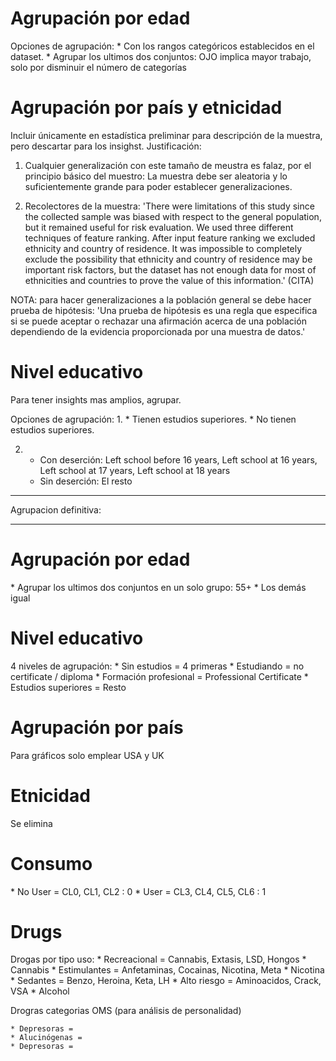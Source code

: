 <h1>Agrupación por edad</h1>

Opciones de agrupación:
    * Con los rangos categóricos establecidos en el dataset. 
    * Agrupar los ultimos dos conjuntos: OJO implica mayor trabajo, solo por disminuir el número de categorías 

<h1> Agrupación por país y etnicidad</h1>

Incluir únicamente en estadística preliminar para descripción de la muestra, pero descartar para los insighst. Justificación:

1. Cualquier generalización con este tamaño de meustra es falaz, por el principio básico del muestro: La muestra debe ser aleatoria y lo suficientemente grande para poder establecer generalizaciones. 

2. Recolectores de la muestra: 'There were limitations of this study since the collected sample was biased
with respect to the general population, but it remained useful for risk evaluation.
We used three different techniques of feature ranking. After input feature ranking
we excluded ethnicity and country of residence. It was impossible to completely
exclude the possibility that ethnicity and country of residence may be important risk
factors, but the dataset has not enough data for most of ethnicities and countries to
prove the value of this information.' (CITA)

NOTA: para hacer generalizaciones a la población general se debe hacer prueba de hipótesis: 
'Una prueba de hipótesis es una regla que especifica si se puede aceptar o rechazar una afirmación acerca de una población dependiendo de la evidencia proporcionada por una muestra de datos.'

<h1> Nivel educativo</h1>

Para tener insights mas amplios, agrupar.

Opciones de agrupación:
1. 
    * Tienen estudios superiores.
    * No tienen estudios superiores.

2. 
    * Con deserción: Left school before 16 years, Left school at 16 years, Left school at 17 years, Left school at 18 years 
    * Sin deserción: El resto
-----------------------

Agrupacion definitiva:

-----------------------
<h1>Agrupación por edad</h1>
    * Agrupar los ultimos dos conjuntos en un solo grupo: 55+
    * Los demás igual

<h1> Nivel educativo</h1>
4 niveles de agrupación: 
    * Sin estudios = 4 primeras
    * Estudiando = no certificate / diploma 
    * Formación profesional = Professional Certificate 
    * Estudios superiores = Resto 

<h1> Agrupación por país </h1>
Para gráficos solo emplear USA y UK 

<h1>Etnicidad </h1>
Se elimina 

<h1> Consumo </h1>
* No User = CL0, CL1, CL2 : 0
* User = CL3, CL4, CL5, CL6 : 1  

<h1> Drugs </h1>
Drogas por tipo uso:
    * Recreacional = Cannabis, Extasis, LSD, Hongos 
    * Cannabis 
    * Estimulantes  = Anfetaminas, Cocainas, Nicotina, Meta
    * Nicotina
    * Sedantes = Benzo, Heroina, Keta, LH
    * Alto riesgo = Aminoacidos, Crack, VSA
    * Alcohol

Drogras categorias OMS (para análisis de personalidad)

    * Depresoras = 
    * Alucinógenas =
    * Depresoras = 